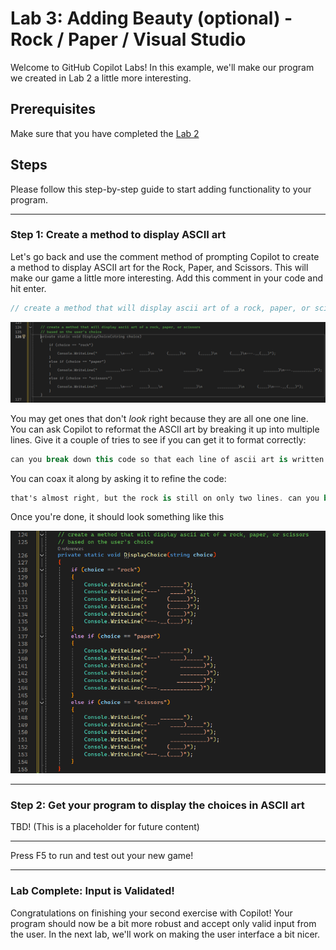 # Lab 3: Adding Beauty (optional) - Rock / Paper / Visual Studio

Welcome to GitHub Copilot Labs! In this example, we'll make our program we created in Lab 2 a little more interesting.

## Prerequisites

Make sure that you have completed the [Lab 2](../RPS-Lab-2/README.md)

## Steps

Please follow this step-by-step guide to start adding functionality to your program.

---

### Step 1: Create a method to display ASCII art

Let's go back and use the comment method of prompting Copilot to create a method to display ASCII art for the Rock, Paper, and Scissors.  This will make our game a little more interesting. Add this comment in your code and hit enter.

``` c#
// create a method that will display ascii art of a rock, paper, or scissors
```

![ASCII Art 1](images/RPS_300.png)

You may get ones that don't *look* right because they are all one one line.  You can ask Copilot to reformat the ASCII art by breaking it up into multiple lines.  Give it a couple of tries to see if you can get it to format correctly:

``` c#
can you break down this code so that each line of ascii art is written on it's own line with it's own console.writeline?
```

You can coax it along by asking it to refine the code:

``` c#
that's almost right, but the rock is still on only two lines. can you break that up to have six lines like the others?
```

Once you're done, it should look something like this

![ASCII Art 1](images/RPS_320.png)

---

### Step 2: Get your program to display the choices in ASCII art

TBD! (This is a placeholder for future content)

---

Press F5 to run and test out your new game!

---

### Lab Complete: Input is Validated!

Congratulations on finishing your second exercise with Copilot!  Your program should now be a bit more robust and accept only valid input from the user. In the next lab, we'll work on making the user interface a bit nicer.
